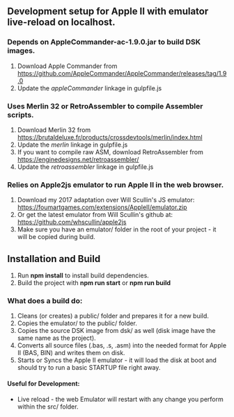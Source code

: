 ## Development setup for Apple II with emulator live-reload on localhost.

### Depends on AppleCommander-ac-1.9.0.jar to build DSK images.

1. Download Apple Commander from https://github.com/AppleCommander/AppleCommander/releases/tag/1.9.0
2. Update the _appleCommander_ linkage in gulpfile.js

### Uses Merlin 32 or RetroAssembler to compile Assembler scripts.

1. Download Merlin 32 from https://brutaldeluxe.fr/products/crossdevtools/merlin/index.html
2. Update the _merlin_ linkage in gulpfile.js
3. If you want to compile raw ASM, download RetroAssembler from https://enginedesigns.net/retroassembler/
4. Update the _retroassembler_ linkage in gulpfile.js

### Relies on Apple2js emulator to run Apple II in the web browser.

1. Download my 2017 adaptation over Will Scullin's JS emulator: https://foumartgames.com/extensions/AppleII/emulator.zip
2. Or get the latest emulator from Will Scullin's github at: https://github.com/whscullin/apple2js
3. Make sure you have an emulator/ folder in the root of your project - it will be copied during build.

## Installation and Build

1. Run **npm install** to install build dependencies.
2. Build the project with **npm run start** or **npm run build**

### What does a build do:

1. Cleans (or creates) a public/ folder and prepares it for a new build.
2. Copies the emulator/ to the public/ folder.
3. Copies the source DSK image from dsk/ as well (disk image have the same name as the project).
4. Converts all source files (.bas, .s, .asm) into the needed format for Apple II (BAS, BIN) and writes them on disk.
5. Starts or Syncs the Apple II emulator - it will load the disk at boot and should try to run a basic STARTUP file right away.

#### Useful for Development:

- Live reload - the web Emulator will restart with any change you perform within the src/ folder.
